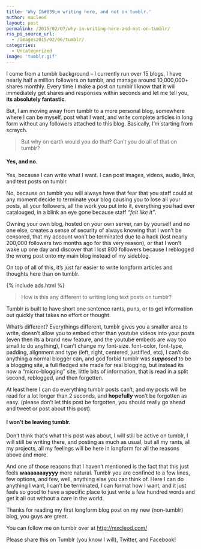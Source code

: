 ```yaml
---
title: 'Why I&#039;m writing here, and not on tumblr.'
author: macleod
layout: post
permalink: /2015/02/07/why-im-writing-here-and-not-on-tumblr/
rss_pi_source_url:
  - /images2015/02/06/tumblr/
categories:
  - Uncategorized
image: 'tumblr.gif'
---
```

I come from a tumblr background &#8211; I currently run over 15 blogs, I have nearly half a million followers on tumblr, and manage around 10,000,000+ shares monthly. Every time I make a post on tumblr I know that it will immediately get shares and responses within seconds and let me tell you, **its absolutely fantastic**.

But, I am moving away from tumblr to a more personal blog, somewhere where I can be myself, post what I want, and write complete articles in long form without any followers attached to this blog. Basically, I&#8217;m starting from scraych.

> But why on earth would you do that? Can&#8217;t you do all of that on tumblr?

#### Yes, and no. 

Yes, because I can write what I want. I can post images, videos, audio, links, and text posts on tumblr. 

No, because on tumblr you will always have that fear that you staff could at any moment decide to terminate your blog causing you to lose all your posts, all your followers, all the work you put into it, everything you had ever catalouged, in a blink an eye gone because staff *&#8220;felt like it&#8221;*. 

Owning your own blog, hosted on your own server, ran by yourself and no one else, creates a sense of security of always knowing that I won&#8217;t be censored, that my account won&#8217;t be terminated due to a hack (lost nearly 200,000 followers two months ago for this very reason), or that I won&#8217;t wake up one day and discover that I lost 800 followers because I reblogged the wrong post onto my main blog instead of my sideblog. 

On top of all of this, it&#8217;s just far easier to write longform articles and thoughts here than on tumblr. 

{% include ads.html %}

> How is this any different to writing long text posts on tumblr?

Tumblr is built to have short one sentence rants, puns, or to get information out quickly that takes no effort or thought. 

What&#8217;s different? Everythings different, tumblr gives you a smaller area to write, doesn&#8217;t allow you to embed other than youtube videos into your posts (even then its a brand new feature, and the youtube embeds are way too small to do anything), I can&#8217;t change my font-size. font-color, font-type, padding, alignment and type (left, right, centered, justified, etc), I can&#8217;t do anything a normal blogger can, and god forbid tumblr was ***supposed*** to be a blogging site, a full fledged site made for real blogging, but instead its now a &#8220;micro-blogging&#8221; site, little bits of information, that is read in a split second, reblogged, and then forgetten. 

At least here I can do everything tumblr posts can&#8217;t, and my posts will be read for a lot longer than 2 seconds, and **hopefully** won&#8217;t be forgotten as easy. (please don&#8217;t let this post be forgotten, you should really go ahead and tweet or post about this post).

#### I won&#8217;t be leaving tumblr. 

Don&#8217;t think that&#8217;s what this post was about, I will still be active on tumblr, I will still be writing there, and posting as much as usual, but all my rants, all my projects, all my feelings will be here in longform for all the reasons above and more. 

And one of those reasons that I haven&#8217;t mentioned is the fact that this just feels **waaaaaaayyyy** more natural. Tumblr you are confined to a few lines, few options, and few, well, anything else you can think of. Here I can do anything I want, I can&#8217;t be terminated, I can format how I want, and it just feels so good to have a specific place to just write a few hundred words and get it all out without a care in the world. 

Thanks for reading my first longform blog post on my new (non-tumblr) blog, you guys are great. 

You can follow me on tumblr over at <http://mxcleod.com/>

Please share this on Tumblr (you know I will), Twitter, and Facebook!